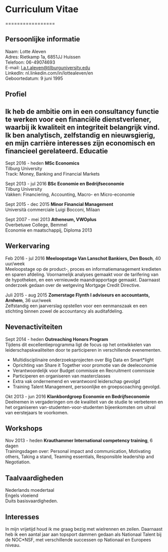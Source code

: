 # Curriculum Vitae
=================

Persoonlijke informatie
---
Naam:			      Lotte Aleven  
Adres:			    Rietkamp 1a, 6851JJ Huissen  
Telefoon:		    06-49074693  
E-mail:			    l.a.t.aleven@tilburguniversity.edu  
LinkedIn: 	    nl.linkedin.com/in/lottealeven/en  
Geboortedatum:	9 juni 1995  

Profiel
---
Ik heb de ambitie om in een consultancy functie te werken voor een financiële dienstverlener, waarbij ik kwaliteit en integriteit belangrijk vind. Ik ben analytisch, zelfstandig en nieuwsgierig, en mijn carrière interesses zijn economisch en financieel gerelateerd. 
Educatie
---
Sept 2016 - heden	   **MSc Economics**   
                      Tilburg University  
                      Track: Money, Banking and Financial Markets  

Sept 2013 - jul 2016	**BSc Economie en Bedrijfseconomie**  
                      Tilburg University  
                      Vakken: Financiering, Accounting, Macro- en Micro-economie  

Sept 2015 - dec 2015	**Minor Financial Management**  
			                Università commerciale Luigi Bocconi, Milaan  

Sept 2007 - mei 2013	**Atheneum, VWOplus**  
			                Overbetuwe College, Bemmel  
			                Economie en maatschappij, Diploma 2013  

Werkervaring
---
Feb 2016 - jul 2016	  **Meeloopstage Van Lanschot Bankiers, Den Bosch**, 40 uur/week  
Meeloopstage op de product-, proces en informatiemanagement kredieten en sparen afdeling. Voornamelijk analyses gemaakt voor de tarifering van de hypotheken, en een vernieuwde maandrapportage gemaakt. Daarnaast onderzoek gedaan over de wetgeving Mortgage Credit Directive.

Juli 2015 - aug 2015	**Zomerstage Flynth I adviseurs en accountants, Arnhem**, 36 uur/week  
Zelfstandig een jaarverslag opstellen voor een eenmanszaak en een stichting binnen zowel de accountancy als auditafdeling. 

Nevenactiviteiten
---
Sept 2014 - heden 	  **Outreaching Honors Program**  
Tijdens dit excellentieprogramma ligt de focus op het ontwikkelen van leiderschapskwaliteiten door te participeren in verschillende evenementen.
-	Multidisciplinaire onderzoeksprojecten over Big Data en Smart*light 
-	Oprichting van Share it Together voor promotie van de deeleconomie
-	Verantwoordelijk voor Budget commissie en Recruitment commissie
-	Participeren en organiseren van masterclasses
-	Extra vak ondernemend en verantwoord leiderschap gevolgd
-	Training Talent Management, persoonlijke en groepscoaching gevolgd. 

Okt 2013 - jun 2016	  **Klankbordgroep Economie en Bedrijfseconomie**  
Deelnemen in vergaderingen om de kwaliteit van de studie te verbeteren en het organiseren van-studenten-voor-studenten bijeenkomsten om uitval van eerstejaars te voorkomen.   

Workshops
----
Nov 2013 - heden	    **Krauthammer International competency training**, 6 dagen  
Trainingsdagen over: Personal impact and communication, Motivating others, Taking a stand, Teaming essentials, Responsible leadership and Negotiation. 

Taalvaardigheden
---
Nederlands moedertaal  
Engels vloeiend  
Duits basisvaardigheden.  

Interesses
---
In mijn vrijetijd houd ik me graag bezig met wielrennen en zeilen. Daarnaast heb ik een aantal jaar aan topsport dammen gedaan als Nationaal Talent bij de NOC*NSF, met verschillende successen op Nationaal en Europees niveau. 
